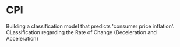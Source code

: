 # CPI
Building a classification model that predicts 'consumer price inflation'.  CLassification regarding the Rate of Change (Deceleration and Acceleration)
